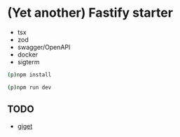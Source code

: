 # (Yet another) Fastify starter

- tsx
- zod
- swagger/OpenAPI
- docker
- sigterm

```bash
(p)npm install

(p)npm run dev
```

## TODO

- [giget](https://unjs.io/packages/giget)
